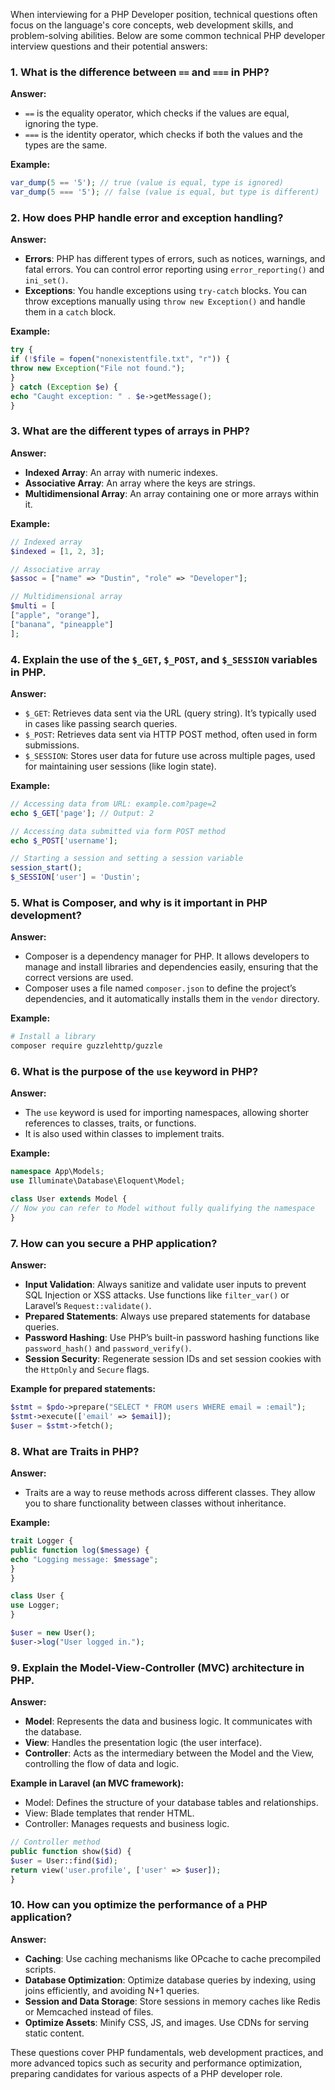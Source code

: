 When interviewing for a PHP Developer position, technical questions often focus on the language's core concepts, web development skills, and problem-solving abilities. Below are some common technical PHP developer interview questions and their potential answers:

### 1. **What is the difference between `==` and `===` in PHP?**
**Answer:**
- `==` is the equality operator, which checks if the values are equal, ignoring the type.
- `===` is the identity operator, which checks if both the values and the types are the same.

**Example:**
```php
var_dump(5 == '5'); // true (value is equal, type is ignored)
var_dump(5 === '5'); // false (value is equal, but type is different)
```

### 2. **How does PHP handle error and exception handling?**
**Answer:**
- **Errors**: PHP has different types of errors, such as notices, warnings, and fatal errors. You can control error reporting using `error_reporting()` and `ini_set()`.
- **Exceptions**: You handle exceptions using `try-catch` blocks. You can throw exceptions manually using `throw new Exception()` and handle them in a `catch` block.

**Example:**
```php
try {
if (!$file = fopen("nonexistentfile.txt", "r")) {
throw new Exception("File not found.");
}
} catch (Exception $e) {
echo "Caught exception: " . $e->getMessage();
}
```

### 3. **What are the different types of arrays in PHP?**
**Answer:**
- **Indexed Array**: An array with numeric indexes.
- **Associative Array**: An array where the keys are strings.
- **Multidimensional Array**: An array containing one or more arrays within it.

**Example:**
```php
// Indexed array
$indexed = [1, 2, 3];

// Associative array
$assoc = ["name" => "Dustin", "role" => "Developer"];

// Multidimensional array
$multi = [
["apple", "orange"],
["banana", "pineapple"]
];
```

### 4. **Explain the use of the `$_GET`, `$_POST`, and `$_SESSION` variables in PHP.**
**Answer:**
- `$_GET`: Retrieves data sent via the URL (query string). It’s typically used in cases like passing search queries.
- `$_POST`: Retrieves data sent via HTTP POST method, often used in form submissions.
- `$_SESSION`: Stores user data for future use across multiple pages, used for maintaining user sessions (like login state).

**Example:**
```php
// Accessing data from URL: example.com?page=2
echo $_GET['page']; // Output: 2

// Accessing data submitted via form POST method
echo $_POST['username'];

// Starting a session and setting a session variable
session_start();
$_SESSION['user'] = 'Dustin';
```

### 5. **What is Composer, and why is it important in PHP development?**
**Answer:**
- Composer is a dependency manager for PHP. It allows developers to manage and install libraries and dependencies easily, ensuring that the correct versions are used.
- Composer uses a file named `composer.json` to define the project’s dependencies, and it automatically installs them in the `vendor` directory.

**Example:**
```bash
# Install a library
composer require guzzlehttp/guzzle
```

### 6. **What is the purpose of the `use` keyword in PHP?**
**Answer:**
- The `use` keyword is used for importing namespaces, allowing shorter references to classes, traits, or functions.
- It is also used within classes to implement traits.

**Example:**
```php
namespace App\Models;
use Illuminate\Database\Eloquent\Model;

class User extends Model {
// Now you can refer to Model without fully qualifying the namespace
}
```

### 7. **How can you secure a PHP application?**
**Answer:**
- **Input Validation**: Always sanitize and validate user inputs to prevent SQL Injection or XSS attacks. Use functions like `filter_var()` or Laravel’s `Request::validate()`.
- **Prepared Statements**: Always use prepared statements for database queries.
- **Password Hashing**: Use PHP’s built-in password hashing functions like `password_hash()` and `password_verify()`.
- **Session Security**: Regenerate session IDs and set session cookies with the `HttpOnly` and `Secure` flags.

**Example for prepared statements:**
```php
$stmt = $pdo->prepare("SELECT * FROM users WHERE email = :email");
$stmt->execute(['email' => $email]);
$user = $stmt->fetch();
```

### 8. **What are Traits in PHP?**
**Answer:**
- Traits are a way to reuse methods across different classes. They allow you to share functionality between classes without inheritance.

**Example:**
```php
trait Logger {
public function log($message) {
echo "Logging message: $message";
}
}

class User {
use Logger;
}

$user = new User();
$user->log("User logged in.");
```

### 9. **Explain the Model-View-Controller (MVC) architecture in PHP.**
**Answer:**
- **Model**: Represents the data and business logic. It communicates with the database.
- **View**: Handles the presentation logic (the user interface).
- **Controller**: Acts as the intermediary between the Model and the View, controlling the flow of data and logic.

**Example in Laravel (an MVC framework):**
- Model: Defines the structure of your database tables and relationships.
- View: Blade templates that render HTML.
- Controller: Manages requests and business logic.
```php
// Controller method
public function show($id) {
$user = User::find($id);
return view('user.profile', ['user' => $user]);
}
```

### 10. **How can you optimize the performance of a PHP application?**
**Answer:**
- **Caching**: Use caching mechanisms like OPcache to cache precompiled scripts.
- **Database Optimization**: Optimize database queries by indexing, using joins efficiently, and avoiding N+1 queries.
- **Session and Data Storage**: Store sessions in memory caches like Redis or Memcached instead of files.
- **Optimize Assets**: Minify CSS, JS, and images. Use CDNs for serving static content.

These questions cover PHP fundamentals, web development practices, and more advanced topics such as security and performance optimization, preparing candidates for various aspects of a PHP developer role.